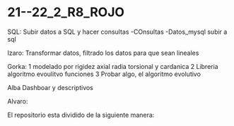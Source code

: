 # 21--22_2_R8_ROJO

SQL: Subir datos a SQL y hacer consultas -COnsultas -Datos_mysql subir a sql

Izaro: Transformar datos, filtrado los datos para que sean lineales

Gorka: 1 modelado por rigidez axial radia torsional y cardanica 2 Libreria algoritmo evoulitvo funciones 3 Probar algo, el algoritmo evolutivo

Alba Dashboar y descriptivos

Alvaro:

El repositorio esta dividido de la siguiente manera:
